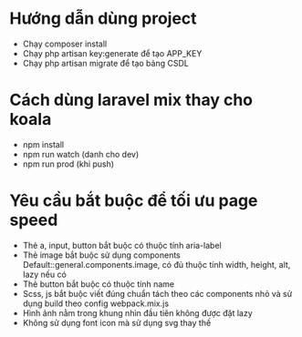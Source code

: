 # Hướng dẫn dùng project
* Chạy composer install
* Chạy php artisan key:generate để tạo APP_KEY
* Chạy php artisan migrate để tạo bảng CSDL


# Cách dùng laravel mix thay cho koala
* npm install
* npm run watch (danh cho dev)
* npm run prod (khi push)

# Yêu cầu bắt buộc để tối ưu page speed
* Thẻ a, input, button bắt buộc có thuộc tính aria-label
* Thẻ image bắt buộc sử dụng components Default::general.components.image, có đủ thuộc tính width, height, alt, lazy nếu có
* Thẻ button bắt buộc có thuộc tính name
* Scss, js bắt buộc viết đúng chuẩn tách theo các components nhỏ và sử dụng build theo config webpack.mix.js
* Hình ảnh nằm trong khung nhìn đầu tiên không được đặt lazy
* Không sử dụng font icon mà sử dụng svg thay thế
